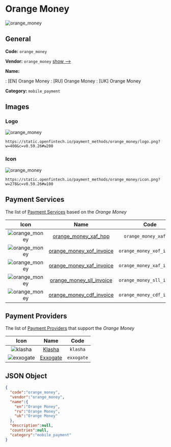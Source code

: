 
# Orange Money 
![orange_money](https://static.openfintech.io/payment_methods/orange_money/logo.png?w=400&c=v0.59.26#w200)  

## General 
**Code:** `orange_money` 
 
**Vendor:** `orange_money` [show -->](/vendors/orange_money/) 
 
**Name:** 
 
:	[EN] Orange Money 
:	[RU] Orange Money 
:	[UK] Orange Money 
 
**Category:** `mobile_payment` 
 

## Images 

### Logo 
![orange_money](https://static.openfintech.io/payment_methods/orange_money/logo.png?w=400&c=v0.59.26#w200)  

```
https://static.openfintech.io/payment_methods/orange_money/logo.png?w=400&c=v0.59.26#w200
```  

### Icon 
![orange_money](https://static.openfintech.io/payment_methods/orange_money/icon.png?w=278&c=v0.59.26#w100)  

```
https://static.openfintech.io/payment_methods/orange_money/icon.png?w=278&c=v0.59.26#w100
```  

## Payment Services 
 
The list of [Payment Services](/payment-services/) based on the _Orange Money_ 

|Icon|Name|Code| 
|:---:|:---:|:---:| 
|![orange_money](https://static.openfintech.io/payment_methods/orange_money/icon.png?w=278&c=v0.59.26#w100) |[orange_money_xaf_hpp](/payment-services/orange_money_xaf_hpp/)|`orange_money_xaf_hpp`| 
|![orange_money](https://static.openfintech.io/payment_methods/orange_money/icon.png?w=278&c=v0.59.26#w100) |[orange_money_xof_invoice](/payment-services/orange_money_xof_invoice/)|`orange_money_xof_invoice`| 
|![orange_money](https://static.openfintech.io/payment_methods/orange_money/icon.png?w=278&c=v0.59.26#w100) |[orange_money_xaf_invoice](/payment-services/orange_money_xaf_invoice/)|`orange_money_xaf_invoice`| 
|![orange_money](https://static.openfintech.io/payment_methods/orange_money/icon.png?w=278&c=v0.59.26#w100) |[orange_money_sll_invoice](/payment-services/orange_money_sll_invoice/)|`orange_money_sll_invoice`| 
|![orange_money](https://static.openfintech.io/payment_methods/orange_money/icon.png?w=278&c=v0.59.26#w100) |[orange_money_cdf_invoice](/payment-services/orange_money_cdf_invoice/)|`orange_money_cdf_invoice`| 
 

## Payment Providers 
 
The list of [Payment Providers](/payment-providers/) that support the _Orange Money_ 

|Icon|Name|Code| 
|:---:|:---:|:---:| 
|![klasha](https://static.openfintech.io/payment_providers/klasha/icon.png?w=278&c=v0.59.26#w100) |[Klasha](/payment-providers/klasha/)|`klasha`| 
|![exxogate](https://static.openfintech.io/payment_providers/exxogate/icon.svg?w=278&c=v0.59.26#w100) |[Exxogate](/payment-providers/exxogate/)|`exxogate`| 
 

## JSON Object 

```json
{
  "code":"orange_money",
  "vendor":"orange_money",
  "name":{
    "en":"Orange Money",
    "ru":"Orange Money",
    "uk":"Orange Money"
  },
  "description":null,
  "countries":null,
  "category":"mobile_payment"
}
```  
